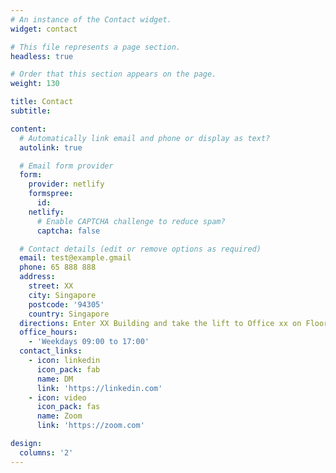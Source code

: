 ```yaml
---
# An instance of the Contact widget.
widget: contact

# This file represents a page section.
headless: true

# Order that this section appears on the page.
weight: 130

title: Contact
subtitle:

content:
  # Automatically link email and phone or display as text?
  autolink: true

  # Email form provider
  form:
    provider: netlify
    formspree:
      id:
    netlify:
      # Enable CAPTCHA challenge to reduce spam?
      captcha: false

  # Contact details (edit or remove options as required)
  email: test@example.gmail
  phone: 65 888 888
  address:
    street: XX
    city: Singapore 
    postcode: '94305'
    country: Singapore 
  directions: Enter XX Building and take the lift to Office xx on Floor xx
  office_hours:
    - 'Weekdays 09:00 to 17:00'
  contact_links:
    - icon: linkedin
      icon_pack: fab
      name: DM 
      link: 'https://linkedin.com'
    - icon: video
      icon_pack: fas
      name: Zoom
      link: 'https://zoom.com'

design:
  columns: '2'
---
```

